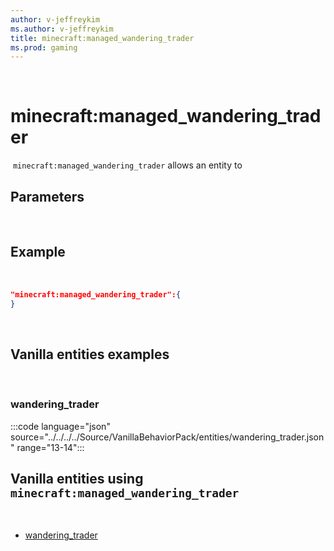 ```yaml
---
author: v-jeffreykim
ms.author: v-jeffreykim
title: minecraft:managed_wandering_trader
ms.prod: gaming
---
```

​
# minecraft:managed_wandering_trader
​
`minecraft:managed_wandering_trader` allows an entity to
​
## Parameters
​
## Example
​
```json
"minecraft:managed_wandering_trader":{
}
```
​
## Vanilla entities examples
​
### wandering_trader

:::code language="json" source="../../../../Source/VanillaBehaviorPack/entities/wandering_trader.json" range="13-14":::
​
## Vanilla entities using `minecraft:managed_wandering_trader`
​
- [wandering_trader](../../../../Source/VanillaBehaviorPack_Snippets/entities/wandering_trader.md)